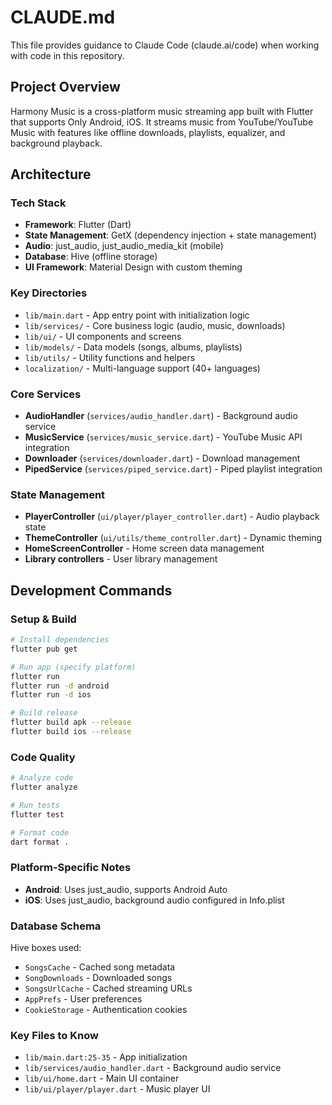 # CLAUDE.md

This file provides guidance to Claude Code (claude.ai/code) when working with code in this repository.

## Project Overview

Harmony Music is a cross-platform music streaming app built with Flutter that supports Only Android, iOS. It streams music from YouTube/YouTube Music with features like offline downloads, playlists, equalizer, and background playback.

## Architecture

### Tech Stack
- **Framework**: Flutter (Dart)
- **State Management**: GetX (dependency injection + state management)
- **Audio**: just_audio, just_audio_media_kit (mobile)
- **Database**: Hive (offline storage)
- **UI Framework**: Material Design with custom theming

### Key Directories
- `lib/main.dart` - App entry point with initialization logic
- `lib/services/` - Core business logic (audio, music, downloads)
- `lib/ui/` - UI components and screens
- `lib/models/` - Data models (songs, albums, playlists)
- `lib/utils/` - Utility functions and helpers
- `localization/` - Multi-language support (40+ languages)

### Core Services
- **AudioHandler** (`services/audio_handler.dart`) - Background audio service
- **MusicService** (`services/music_service.dart`) - YouTube Music API integration
- **Downloader** (`services/downloader.dart`) - Download management
- **PipedService** (`services/piped_service.dart`) - Piped playlist integration

### State Management
- **PlayerController** (`ui/player/player_controller.dart`) - Audio playback state
- **ThemeController** (`ui/utils/theme_controller.dart`) - Dynamic theming
- **HomeScreenController** - Home screen data management
- **Library controllers** - User library management

## Development Commands

### Setup & Build
```bash
# Install dependencies
flutter pub get

# Run app (specify platform)
flutter run
flutter run -d android
flutter run -d ios

# Build release
flutter build apk --release
flutter build ios --release
```

### Code Quality
```bash
# Analyze code
flutter analyze

# Run tests
flutter test

# Format code
dart format .
```

### Platform-Specific Notes
- **Android**: Uses just_audio, supports Android Auto
- **iOS**: Uses just_audio, background audio configured in Info.plist

### Database Schema
Hive boxes used:
- `SongsCache` - Cached song metadata
- `SongDownloads` - Downloaded songs
- `SongsUrlCache` - Cached streaming URLs
- `AppPrefs` - User preferences
- `CookieStorage` - Authentication cookies

### Key Files to Know
- `lib/main.dart:25-35` - App initialization
- `lib/services/audio_handler.dart` - Background audio service
- `lib/ui/home.dart` - Main UI container
- `lib/ui/player/player.dart` - Music player UI